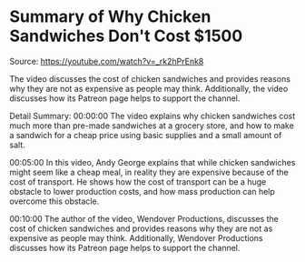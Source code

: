 # Summary of Why Chicken Sandwiches Don't Cost $1500

Source: https://youtube.com/watch?v=_rk2hPrEnk8

The video discusses the cost of chicken sandwiches and provides reasons why they are not as expensive as people may think. Additionally, the video discusses how its Patreon page helps to support the channel.

Detail Summary: 
00:00:00
The video explains why chicken sandwiches cost much more than pre-made sandwiches at a grocery store, and how to make a sandwich for a cheap price using basic supplies and a small amount of salt.

00:05:00
In this video, Andy George explains that while chicken sandwiches might seem like a cheap meal, in reality they are expensive because of the cost of transport. He shows how the cost of transport can be a huge obstacle to lower production costs, and how mass production can help overcome this obstacle.

00:10:00
The author of the video, Wendover Productions, discusses the cost of chicken sandwiches and provides reasons why they are not as expensive as people may think. Additionally, Wendover Productions discusses how its Patreon page helps to support the channel.

